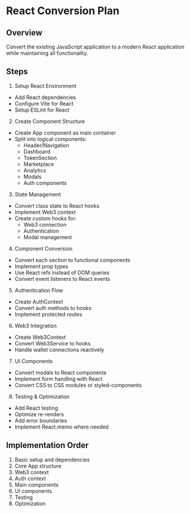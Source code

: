 # React Conversion Plan

## Overview
Convert the existing JavaScript application to a modern React application while maintaining all functionality.

## Steps

1. Setup React Environment
- Add React dependencies
- Configure Vite for React
- Setup ESLint for React

2. Create Component Structure
- Create App component as main container
- Split into logical components:
  - Header/Navigation
  - Dashboard
  - TokenSection
  - Marketplace
  - Analytics
  - Modals
  - Auth components

3. State Management
- Convert class state to React hooks
- Implement Web3 context
- Create custom hooks for:
  - Web3 connection
  - Authentication
  - Modal management

4. Component Conversion
- Convert each section to functional components
- Implement prop types
- Use React refs instead of DOM queries
- Convert event listeners to React events

5. Authentication Flow
- Create AuthContext
- Convert auth methods to hooks
- Implement protected routes

6. Web3 Integration
- Create Web3Context
- Convert Web3Service to hooks
- Handle wallet connections reactively

7. UI Components
- Convert modals to React components
- Implement form handling with React
- Convert CSS to CSS modules or styled-components

8. Testing & Optimization
- Add React testing
- Optimize re-renders
- Add error boundaries
- Implement React.memo where needed

## Implementation Order

1. Basic setup and dependencies
2. Core App structure
3. Web3 context
4. Auth context
5. Main components
6. UI components
7. Testing
8. Optimization